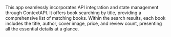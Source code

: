 This app seamlessly incorporates API integration and state management through ContextAPI. It offers book searching by title, providing a comprehensive list of matching books. Within the search results, each book includes the title, author, cover image, price, and review count, presenting all the essential details at a glance.
